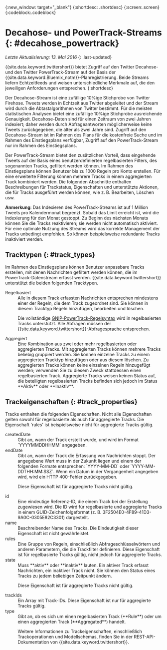 {:new_window: target="_blank"}
{:shortdesc: .shortdesc}
{:screen:.screen}
{:codeblock:.codeblock}

# Decahose- und PowerTrack-Streams {: #decahose_powertrack}

*Letzte Aktualisierung: 13. Mai 2016*
{: .last-updated}

{{site.data.keyword.twittershort}} bietet Zugriff auf den Twitter Decahose- und den Twitter PowerTrack-Stream auf der Basis der {{site.data.keyword.Bluemix_notm}}-Planregistrierung.
Beide Streams liefern Echtzeitfeeds und weisen unterschiedliche Merkmale auf, die den jeweiligen Anforderungen entsprechen.
{:shortdesc}

Der Decahose-Stream ist eine zufällige 10%ige Stichprobe von Twitter Firehose. Tweets werden in Echtzeit aus Twitter abgeleitet und der Stream wird durch die Abtastalgorithmen von Twitter bestimmt. Für die meisten statistischen Analysen bietet eine zufällige 10%ige Stichprobe ausreichende Genauigkeit. Decahose-Daten sind für einen Zeitraum von zwei Jahren indexiert; daher werden durch Abfrageantworten möglicherweise keine Tweets zurückgegeben, die älter als zwei Jahre sind. Zugriff auf den Decahose-Stream ist im Rahmen des Plans für die kostenfreie Suche und im Rahmen des Einstiegsplans verfügbar, Zugriff auf den PowerTrack-Stream nur im Rahmen des Einstiegsplans.

Der PowerTrack-Stream bietet den zusätzlichen Vorteil, dass eingehende Tweets auf der Basis eines benutzerdefinierten regelbasierten Filters, des sogenannten Tracks, gefiltert werden können. Im Rahmen des Einstiegsplans können Benutzer bis zu 1000 Regeln pro Konto erstellen. Für eine erweiterte Filterung können mehrere Tracks in einem aggregierten Track kombiniert werden. Die folgenden Abschnitte enthalten Beschreibungen für Trackstatus, Eigenschaften und unterstützte Aktionen,
die für Tracks ausgeführt werden können, wie z. B. Bearbeiten, Löschen usw.

**Anmerkung**: Das Indexieren des PowerTrack-Streams ist auf 1 Million Tweets pro Kalendermonat begrenzt. Sobald das Limit erreicht ist, wird die Indexierung für den Monat gestoppt. Zu Beginn des nächsten Monats können Sie die Tracks reaktivieren; sie werden nicht automatisch aktiviert. Für eine optimale Nutzung des Streams wird das korrekte Management der Tracks unbedingt empfohlen. So können beispielsweise redundante Tracks inaktiviert werden.

## Tracktypen {: #track_types}

Im Rahmen des Einstiegsplans können Benutzer anpassbare Tracks erstellen, mit denen Nachrichten gefiltert werden können, die im PowerTrack-Datenstream erfasst werden. {{site.data.keyword.twittershort}} unterstützt die beiden folgenden Tracktypen.

<dl>
<dt>Regelbasiert</dt>
<dd>Alle in diesem Track erfassten Nachrichten entsprechen mindestens einer der Regeln, die dem Track zugeordnet sind. Sie können in diesem Tracktyp Regeln hinzufügen, bearbeiten und löschen.

Die vollständige [GNIP-PowerTrack-Regelsyntax](http://support.gnip.com/apis/powertrack/rules.html) wird in regelbasierten Tracks unterstützt. Alle Abfragen müssen der {{site.data.keyword.twittershort}}-[Abfragesprache](twitter_rest_apis.html#querylanguage "Abfragesprache") entsprechen.
</dd>

<dt>Aggregiert</dt>
<dd>Eine Kombination aus zwei oder mehr regelbasierten oder aggregierten Tracks. Mit aggregierten Tracks können mehrere Tracks beliebig gruppiert werden. Sie können einzelne Tracks zu einem aggregierten Tracktyp hinzufügen oder aus diesem löschen. Zu aggregierten Tracks können keine einzelnen Regeln hinzugefügt werden; verwenden Sie zu diesem Zweck stattdessen einen regelbasierten Track. Aggregierte Tracks weisen keinen Status auf, die beteiligten regelbasierten Tracks befinden sich jedoch im Status **Aktiv** oder **Inaktiv**.</dd>
</dl>

## Trackeigenschaften {: #track_properties}
Tracks enthalten die folgenden Eigenschaften. Nicht alle Eigenschaften gelten sowohl für regelbasierte als auch für aggregierte Tracks. Die Eigenschaft 'rules' ist beispielsweise nicht für aggregierte Tracks gültig.

<dl>
<dt>createdDate</dt>
<dd>Gibt an, wann der Track erstellt wurde, und wird im Format `YYYYMMDDHHMM` angegeben.</dd>

<dt>endDate</dt>
<dd>Gibt an, wann der Track die Erfassung von Nachrichten stoppt. Der angegebene Wert muss in der Zukunft liegen und einem der folgenden Formate entsprechen: `YYYY-MM-DD` oder `YYYY-MM-DDTHH:MM:SSZ`. Wenn ein Datum in der Vergangenheit angegeben wird, wird ein HTTP 400-Fehler zurückgegeben.

Diese Eigenschaft ist für aggregierte Tracks nicht gültig.</dd>

<dt>id</dt>
<dd>Eine eindeutige Referenz-ID, die einem Track bei der Erstellung zugewiesen wird. Die ID wird für regelbasierte und aggregierte Tracks in einem GUID-Zeichenfolgeformat (z. B. 3F2504E0-4F89-41D3-9A0C-0305E82C3301) dargestellt.</dd>

<dt>name</dt>
<dd>Beschreibender Name des Tracks. Die Eindeutigkeit dieser Eigenschaft ist nicht gewährleistet.</dd>

<dt>rules</dt>
<dd>Eine Gruppe von Regeln, einschließlich Abfrageschlüsselwörtern und anderen Parametern, die die Trackfilter definieren. Diese Eigenschaft ist für regelbasierte Tracks gültig, nicht jedoch für aggregierte Tracks.</dd>

<dt>state</dt>
<dd>Muss **aktiv** oder **inaktiv** lauten. Ein aktiver Track erfasst Nachrichten, ein inaktiver Track nicht. Sie können den Status eines Tracks zu jedem beliebigen Zeitpunkt ändern.

Diese Eigenschaft ist für aggregierte Tracks nicht gültig.</dd>

<dt>trackIds</dt>
<dd>Ein Array mit Track-IDs. Diese Eigenschaft ist nur für aggregierte Tracks gültig.</dd>

<dt>type</dt>
<dd>Gibt an, ob es sich um einen regelbasierten Track (**Rule**) oder
um einen aggregierten Track (**Aggregated**) handelt.

Weitere Informationen zu Trackeigenschaften, einschließlich Trackoperationen und Modellschemas, finden Sie in der REST-API-Dokumentation von {{site.data.keyword.twittershort}}.</dd>
</dl>

